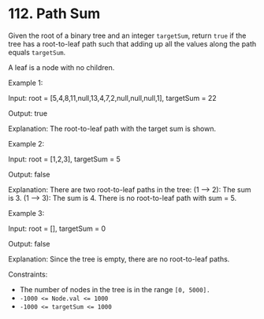 # 112. Path Sum

Given the root of a binary tree and an integer `targetSum`, return `true` if the tree has a root-to-leaf path such that
adding up all the values along the path equals `targetSum`.

A leaf is a node with no children.

Example 1:

Input: root = [5,4,8,11,null,13,4,7,2,null,null,null,1], targetSum = 22

Output: true

Explanation: The root-to-leaf path with the target sum is shown.

Example 2:

Input: root = [1,2,3], targetSum = 5

Output: false

Explanation: There are two root-to-leaf paths in the tree:
(1 --> 2): The sum is 3.
(1 --> 3): The sum is 4.
There is no root-to-leaf path with sum = 5.

Example 3:

Input: root = [], targetSum = 0

Output: false

Explanation: Since the tree is empty, there are no root-to-leaf paths.

Constraints:

- The number of nodes in the tree is in the range `[0, 5000].`
- `-1000 <= Node.val <= 1000`
- `-1000 <= targetSum <= 1000`


